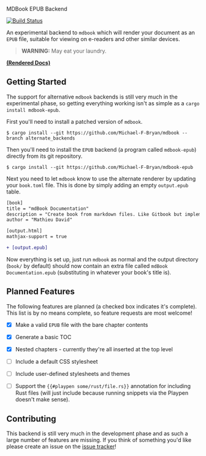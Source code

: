 MDBook EPUB Backend

[![Build Status](https://travis-ci.org/Michael-F-Bryan/mdbook-epub.svg?branch=master)](https://travis-ci.org/Michael-F-Bryan/mdbook-epub)

An experimental backend to `mdbook` which will render your document as an `EPUB`
file, suitable for viewing on e-readers and other similar devices.

> **WARNING:** May eat your laundry.

[**(Rendered Docs)**](https://michael-f-bryan.github.io/mdbook-epub/)


## Getting Started

The support for alternative `mdbook` backends is still very much in the 
experimental phase, so getting everything working isn't as simple as a 
`cargo install mdbook-epub`.

First you'll need to install a patched version of `mdbook`.

```
$ cargo install --git https://github.com/Michael-F-Bryan/mdbook --branch alternate_backends
```

Then you'll need to install the `EPUB` backend (a program called `mdbook-epub`)
directly from its git repository.

```
$ cargo install --git https://github.com/Michael-F-Bryan/mdbook-epub
```

Next you need to let `mdbook` know to use the alternate renderer by updating 
your `book.toml` file. This is done by simply adding an empty `output.epub` 
table.

```diff
[book]
title = "mdBook Documentation"
description = "Create book from markdown files. Like Gitbook but implemented in Rust"
author = "Mathieu David"

[output.html]
mathjax-support = true

+ [output.epub]
```

Now everything is set up, just run `mdbook` as normal and the output directory 
(`book/` by default) should now contain an extra file called 
`mdBook Documentation.epub` (substituting in whatever your book's title is).


## Planned Features

The following features are planned (a checked box indicates it's complete). This
list is by no means complete, so feature requests are most welcome!

- [x] Make a valid `EPUB` file with the bare chapter contents
- [x] Generate a basic TOC
- [x] Nested chapters - currently they're all inserted at the top level
- [ ] Include a default CSS stylesheet
- [ ] Include user-defined stylesheets and themes
- [ ] Support the `{{#playpen some/rust/file.rs}}` annotation for including 
  Rust files (will just include because running snippets via the Playpen doesn't 
  make sense).


## Contributing

This backend is still very much in the development phase and as such a large 
number of features are missing. If you think of something you'd like please 
create an issue on the [issue tracker]!


[issue tracker]: https://github.com/Michael-F-Bryan/mdbook-epub/issues